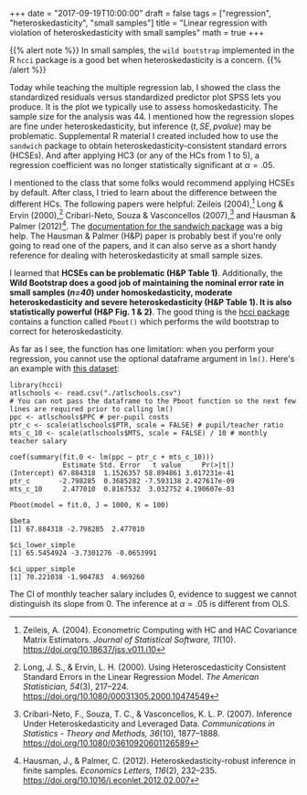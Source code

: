 +++
date = "2017-09-19T10:00:00"
draft = false
tags = ["regression", "heteroskedasticity", "small samples"]
title = "Linear regression with violation of heteroskedasticity with small samples"
math = true
+++

{{% alert note %}}
In small samples, the `wild bootstrap` implemented in the R `hcci` package is a good bet when heteroskedasticity is a concern.
{{% /alert %}}

Today while teaching the multiple regression lab, I showed the class the standardized residuals versus standardized predictor plot SPSS lets you produce. It is the plot we typically use to assess homoskedasticity. The sample size for the analysis was 44. I mentioned how the regression slopes are fine under heteroskedasticity, but inference $(t,SE,pvalue)$ may be problematic. Supplemental R material I created included how to use the `sandwich` package to obtain heteroskedasticity-consistent standard errors (HCSEs). And after applying HC3 (or any of the HCs from 1 to 5), a regression coefficient was no longer statistically significant at $\alpha=.05$.

I mentioned to the class that some folks would recommend applying HCSEs by default. After class, I tried to learn about the difference between the different HCs. The following papers were helpful: Zeileis (2004),[^1] Long & Ervin (2000),[^2] Cribari-Neto, Souza & Vasconcellos (2007),[^3] and Hausman & Palmer (2012)[^4]. The [documentation for the sandwich package](https://cran.r-project.org/web/packages/sandwich/index.html) was a big help. The Hausman & Palmer (H&P) paper is probably best if you're only going to read one of the papers, and it can also serve as a short handy reference for dealing with heteroskedasticity at small sample sizes.

I learned that **HCSEs can be problematic (H&P Table 1)**. Additionally, the **Wild Bootstrap does a good job of maintaining the nominal error rate in small samples (_n=40_) under homoskedasticity, moderate heteroskedasticity and severe heteroskedasticity (H&P Table 1). It is also statistically powerful (H&P Fig. 1 & 2)**. The good thing is the [hcci package](https://cran.r-project.org/web/packages/hcci/index.html) contains a function called `Pboot()` which performs the wild bootstrap to correct for heteroskedasticity.

As far as I see, the function has one limitation: when you perform your regression, you cannot use the optional dataframe argument in `lm()`. Here's an example with [this dataset](/misc/datasets/atlschools.csv):

```{r}
library(hcci)
atlschools <- read.csv("./atlschools.csv")
# You can not pass the dataframe to the Pboot function so the next few lines are required prior to calling lm()
ppc <- atlschools$PPC # per-pupil costs
ptr_c <- scale(atlschools$PTR, scale = FALSE) # pupil/teacher ratio
mts_c_10 <- scale(atlschools$MTS, scale = FALSE) / 10 # monthly teacher salary

coef(summary(fit.0 <- lm(ppc ~ ptr_c + mts_c_10)))
             Estimate Std. Error   t value     Pr(>|t|)
(Intercept) 67.884318  1.1526357 58.894861 3.017231e-41
ptr_c       -2.798285  0.3685282 -7.593138 2.427617e-09
mts_c_10     2.477010  0.8167532  3.032752 4.190607e-03

Pboot(model = fit.0, J = 1000, K = 100)

$beta
[1] 67.884318 -2.798285  2.477010

$ci_lower_simple
[1] 65.5454924 -3.7301276 -0.0653991

$ci_upper_simple
[1] 70.221038 -1.904783  4.969260
```

The CI of monthly teacher salary includes 0, evidence to suggest we cannot distinguish its slope from 0. The inference at $\alpha=.05$ is different from OLS.

[^1]: Zeileis, A. (2004). Econometric Computing with HC and HAC Covariance Matrix Estimators. _Journal of Statistical Software, 11_(10). https://doi.org/10.18637/jss.v011.i10
[^2]: Long, J. S., & Ervin, L. H. (2000). Using Heteroscedasticity Consistent Standard Errors in the Linear Regression Model. _The American Statistician, 54_(3), 217–224. https://doi.org/10.1080/00031305.2000.10474549
[^3]: Cribari-Neto, F., Souza, T. C., & Vasconcellos, K. L. P. (2007). Inference Under Heteroskedasticity and Leveraged Data. _Communications in Statistics - Theory and Methods, 36_(10), 1877–1888. https://doi.org/10.1080/03610920601126589
[^4]: Hausman, J., & Palmer, C. (2012). Heteroskedasticity-robust inference in finite samples. _Economics Letters, 116_(2), 232–235. https://doi.org/10.1016/j.econlet.2012.02.007
